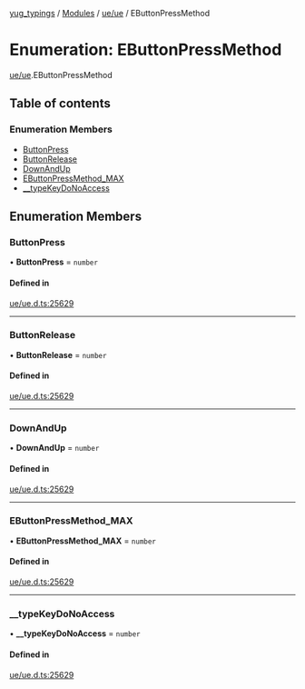 [yug_typings](../README.md) / [Modules](../modules.md) / [ue/ue](../modules/ue_ue.md) / EButtonPressMethod

# Enumeration: EButtonPressMethod

[ue/ue](../modules/ue_ue.md).EButtonPressMethod

## Table of contents

### Enumeration Members

- [ButtonPress](ue_ue.EButtonPressMethod.md#buttonpress)
- [ButtonRelease](ue_ue.EButtonPressMethod.md#buttonrelease)
- [DownAndUp](ue_ue.EButtonPressMethod.md#downandup)
- [EButtonPressMethod\_MAX](ue_ue.EButtonPressMethod.md#ebuttonpressmethod_max)
- [\_\_typeKeyDoNoAccess](ue_ue.EButtonPressMethod.md#__typekeydonoaccess)

## Enumeration Members

### ButtonPress

• **ButtonPress** = `number`

#### Defined in

[ue/ue.d.ts:25629](https://github.com/YugMetaverse/yug_typings/blob/b7d9b19/ue/ue.d.ts#L25629)

___

### ButtonRelease

• **ButtonRelease** = `number`

#### Defined in

[ue/ue.d.ts:25629](https://github.com/YugMetaverse/yug_typings/blob/b7d9b19/ue/ue.d.ts#L25629)

___

### DownAndUp

• **DownAndUp** = `number`

#### Defined in

[ue/ue.d.ts:25629](https://github.com/YugMetaverse/yug_typings/blob/b7d9b19/ue/ue.d.ts#L25629)

___

### EButtonPressMethod\_MAX

• **EButtonPressMethod\_MAX** = `number`

#### Defined in

[ue/ue.d.ts:25629](https://github.com/YugMetaverse/yug_typings/blob/b7d9b19/ue/ue.d.ts#L25629)

___

### \_\_typeKeyDoNoAccess

• **\_\_typeKeyDoNoAccess** = `number`

#### Defined in

[ue/ue.d.ts:25629](https://github.com/YugMetaverse/yug_typings/blob/b7d9b19/ue/ue.d.ts#L25629)

